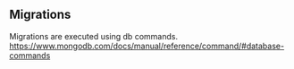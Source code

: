 ## Migrations

Migrations are executed using db commands. https://www.mongodb.com/docs/manual/reference/command/#database-commands
